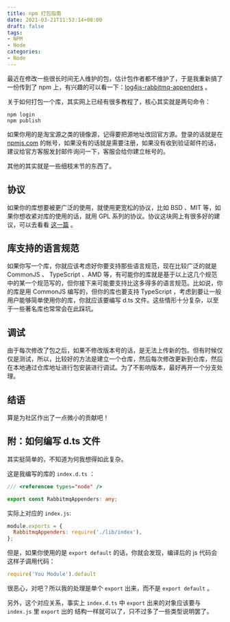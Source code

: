 ```yaml
---
title: npm 打包指南
date: 2021-03-21T11:53:14+08:00
draft: false
tags:
- NPM
- Node
categories:
- Node
---
```


最近在修改一些很长时间无人维护的包，估计包作者都不维护了，于是我重新搞了一份传到了 npm 上，有兴趣的可以看一下：[log4js-rabbitmq-appenders](https://www.npmjs.com/package/log4js-rabbitmq-appenders) 。

关于如何打包一个库，其实网上已经有很多教程了，核心其实就是两句命令：

```shell
npm login
npm publish
```

如果你用的是淘宝源之类的镜像源，记得要把源地址改回官方源。登录的话就是在 [npmjs.com](https://npmjs.com) 的帐号，如果没有的话就是需要注册，如果没有收到验证邮件的话，建议给官方客服发封邮件询问一下，客服会给你建立帐号的。

其他的其实就是一些细枝末节的东西了。

## 协议

如果你的库想要被更广泛的使用，就使用更宽松的协议，比如 BSD 、MIT 等，如果你想收紧对库的使用的话，就用 GPL 系列的协议。协议这块网上有很多好的建议，可以去看看 [这一篇](http://www.ruanyifeng.com/blog/2011/05/how_to_choose_free_software_licenses.html) 。

## 库支持的语言规范

如果你写一个库，你就应该考虑好你要支持那些语言规范，现在比较广泛的就是 CommonJS 、 TypeScript 、AMD 等，有可能你的库就是基于以上这几个规范中的某一个规范写的，但你接下来可能要支持比这多得多的语言规范。比如说，你的库是用 CommonJS 编写的，但你的库也要支持 TypeScript ，考虑到要让一般用户能够简单使用你的库，你就应该要编写 d.ts 文件。这些情形十分复杂，以至于一些著名库也常常会在此踩坑。

## 调试

由于每次修改了包之后，如果不修改版本号的话，是无法上传新的包。但有时候仅仅是测试，所以，比较好的方法是建立一个仓库，然后每次修改更新到仓库，然后在本地通过仓库地址进行包安装进行调试。为了不影响版本，最好再开一个分支处理。

## 结语

算是为社区作出了一点微小的贡献吧！

##  附：如何编写 d.ts 文件

其实挺简单的，不知道为何我想得如此复杂。

这是我编写的库的 `index.d.ts` ：

```typescript
/// <referencee types="node" />

export const RabbitmqAppenders: any;
```

实际上对应的 `index.js`:

```javascript
module.exports = {
  RabbitmqAppenders: require('./lib/index'),
};
```

但是，如果你使用的是 `export default` 的话，你就会发现，编译后的 js 代码会这样子调用代码：

```javascript
require('You Module').default
```

很恶心，对吧？所以我的处理是单个 `export` 出来，而不是 `export default` 。

另外，这个对应关系，事实上 `index.d.ts` 中 `export` 出来的对象应该要与 `index.js` 里 `export` 出的 结构一样就可以了，只不过多了一些类型说明罢了。
